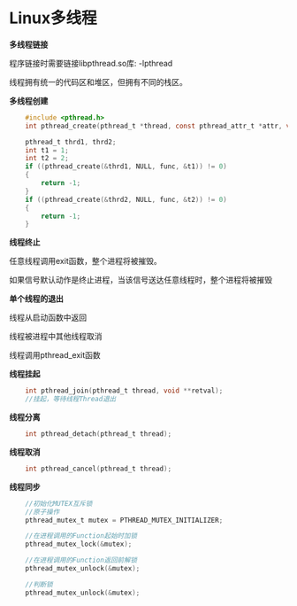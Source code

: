 Linux多线程
===========

**多线程链接**

程序链接时需要链接libpthread.so库: -lpthread

线程拥有统一的代码区和堆区，但拥有不同的栈区。

**多线程创建**

```c
	#include <pthread.h>
	int pthread_create(pthread_t *thread, const pthread_attr_t *attr, void *(*start_routine) (void *), void *arg);

	pthread_t thrd1, thrd2;
	int t1 = 1;
	int t2 = 2;
	if ((pthread_create(&thrd1, NULL, func, &t1)) != 0)
	{
		return -1;
	}
	if ((pthread_create(&thrd2, NULL, func, &t2)) != 0)
	{
		return -1;
	}
```

**线程终止**

任意线程调用exit函数，整个进程将被摧毁。

如果信号默认动作是终止进程，当该信号送达任意线程时，整个进程将被摧毁

**单个线程的退出**

线程从启动函数中返回

线程被进程中其他线程取消

线程调用pthread_exit函数

**线程挂起**

```c
	int pthread_join(pthread_t thread, void **retval);
	//挂起，等待线程Thread退出
```

**线程分离**

```c
	int pthread_detach(pthread_t thread);
```

**线程取消**

```c
	int pthread_cancel(pthread_t thread);
```

**线程同步**

```c
	//初始化MUTEX互斥锁
	//原子操作
	pthread_mutex_t mutex = PTHREAD_MUTEX_INITIALIZER;

	//在进程调用的Function起始时加锁
	pthread_mutex_lock(&mutex);

	//在进程调用的Function返回前解锁
	pthread_mutex_unlock(&mutex);

	//判断锁
	pthread_mutex_unlock(&mutex);
```
